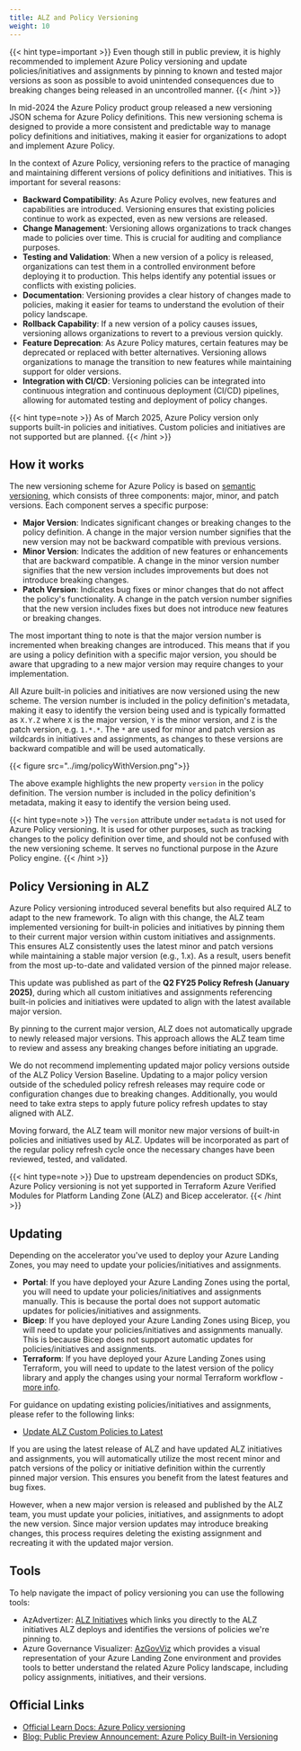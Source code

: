```yaml
---
title: ALZ and Policy Versioning
weight: 10
---
```


{{< hint type=important >}}
Even though still in public preview, it is highly recommended to implement Azure Policy versioning and update policies/initiatives and assignments by pinning to known and tested major versions as soon as possible to avoid unintended consequences due to breaking changes being released in an uncontrolled manner.
{{< /hint >}}

In mid-2024 the Azure Policy product group released a new versioning JSON schema for Azure Policy definitions. This new versioning schema is designed to provide a more consistent and predictable way to manage policy definitions and initiatives, making it easier for organizations to adopt and implement Azure Policy.

In the context of Azure Policy, versioning refers to the practice of managing and maintaining different versions of policy definitions and initiatives. This is important for several reasons:

- **Backward Compatibility**: As Azure Policy evolves, new features and capabilities are introduced. Versioning ensures that existing policies continue to work as expected, even as new versions are released.
- **Change Management**: Versioning allows organizations to track changes made to policies over time. This is crucial for auditing and compliance purposes.
- **Testing and Validation**: When a new version of a policy is released, organizations can test them in a controlled environment before deploying it to production. This helps identify any potential issues or conflicts with existing policies.
- **Documentation**: Versioning provides a clear history of changes made to policies, making it easier for teams to understand the evolution of their policy landscape.
- **Rollback Capability**: If a new version of a policy causes issues, versioning allows organizations to revert to a previous version quickly.
- **Feature Deprecation**: As Azure Policy matures, certain features may be deprecated or replaced with better alternatives. Versioning allows organizations to manage the transition to new features while maintaining support for older versions.
- **Integration with CI/CD**: Versioning policies can be integrated into continuous integration and continuous deployment (CI/CD) pipelines, allowing for automated testing and deployment of policy changes.

{{< hint type=note >}}
As of March 2025, Azure Policy version only supports built-in policies and initiatives. Custom policies and initiatives are not supported but are planned.
{{< /hint >}}

## How it works

The new versioning scheme for Azure Policy is based on [semantic versioning](https://semver.org/), which consists of three components: major, minor, and patch versions. Each component serves a specific purpose:

- **Major Version**: Indicates significant changes or breaking changes to the policy definition. A change in the major version number signifies that the new version may not be backward compatible with previous versions.
- **Minor Version**: Indicates the addition of new features or enhancements that are backward compatible. A change in the minor version number signifies that the new version includes improvements but does not introduce breaking changes.
- **Patch Version**: Indicates bug fixes or minor changes that do not affect the policy's functionality. A change in the patch version number signifies that the new version includes fixes but does not introduce new features or breaking changes.

The most important thing to note is that the major version number is incremented when breaking changes are introduced. This means that if you are using a policy definition with a specific major version, you should be aware that upgrading to a new major version may require changes to your implementation.

All Azure built-in policies and initiatives are now versioned using the new scheme. The version number is included in the policy definition's metadata, making it easy to identify the version being used and is typically formatted as `X.Y.Z` where `X` is the major version, `Y` is the minor version, and `Z` is the patch version, e.g. `1.*.*`. The `*` are used for minor and patch version as wildcards in initiatives and assignments, as changes to these versions are backward compatible and will be used automatically.

{{< figure src="../img/policyWithVersion.png">}}

The above example highlights the new property `version` in the policy definition. The version number is included in the policy definition's metadata, making it easy to identify the version being used.

{{< hint type=note >}}
The `version` attribute under `metadata` is not used for Azure Policy versioning. It is used for other purposes, such as tracking changes to the policy definition over time, and should not be confused with the new versioning scheme. It serves no functional purpose in the Azure Policy engine.
{{< /hint >}}

## Policy Versioning in ALZ

Azure Policy versioning introduced several benefits but also required ALZ to adapt to the new framework. To align with this change, the ALZ team implemented versioning for built-in policies and initiatives by pinning them to their current major version within custom initiatives and assignments. This ensures ALZ consistently uses the latest minor and patch versions while maintaining a stable major version (e.g., 1.x). As a result, users benefit from the most up-to-date and validated version of the pinned major release.

This update was published as part of the **Q2 FY25 Policy Refresh (January 2025)**, during which all custom initiatives and assignments referencing built-in policies and initiatives were updated to align with the latest available major version.

By pinning to the current major version, ALZ does not automatically upgrade to newly released major versions. This approach allows the ALZ team time to review and assess any breaking changes before initiating an upgrade.

We do not recommend implementing updated major policy versions outside of the ALZ Policy Version Baseline. Updating to a major policy version outside of the scheduled policy refresh releases may require code or configuration changes due to breaking changes. Additionally, you would need to take extra steps to apply future policy refresh updates to stay aligned with ALZ.

Moving forward, the ALZ team will monitor new major versions of built-in policies and initiatives used by ALZ. Updates will be incorporated as part of the regular policy refresh cycle once the necessary changes have been reviewed, tested, and validated.

{{< hint type=note >}}
Due to upstream dependencies on product SDKs, Azure Policy versioning is not yet supported in Terraform Azure Verified Modules for Platform Landing Zone (ALZ) and Bicep accelerator.
{{< /hint >}}

## Updating

Depending on the accelerator you've used to deploy your Azure Landing Zones, you may need to update your policies/initiatives and assignments.

- **Portal**: If you have deployed your Azure Landing Zones using the portal, you will need to update your policies/initiatives and assignments manually. This is because the portal does not support automatic updates for policies/initiatives and assignments.
- **Bicep**: If you have deployed your Azure Landing Zones using Bicep, you will need to update your policies/initiatives and assignments manually. This is because Bicep does not support automatic updates for policies/initiatives and assignments.
- **Terraform**: If you have deployed your Azure Landing Zones using Terraform, you will need to update to the latest version of the policy library and apply the changes using your normal Terraform workflow - [more info](https://azure.github.io/Azure-Landing-Zones/terraform/howtos/update/).

For guidance on updating existing policies/initiatives and assignments, please refer to the following links:

- [Update ALZ Custom Policies to Latest](https://github.com/Azure/Enterprise-Scale/wiki/Update-ALZ-Custom-Policies-to-Latest)

If you are using the latest release of ALZ and have updated ALZ initiatives and assignments, you will automatically utilize the most recent minor and patch versions of the policy or initiative definition within the currently pinned major version. This ensures you benefit from the latest features and bug fixes.

However, when a new major version is released and published by the ALZ team, you must update your policies, initiatives, and assignments to adopt the new version. Since major version updates may introduce breaking changes, this process requires deleting the existing assignment and recreating it with the updated major version.

## Tools

To help navigate the impact of policy versioning you can use the following tools:

- AzAdvertizer: [ALZ Initiatives](https://www.azadvertizer.net/azpolicyinitiativesadvertizer_all.html#%7B%22col_12%22%3A%7B%22flt%22%3A%22ALZ%22%7D%7D) which links you directly to the ALZ initiatives ALZ deploys and identifies the versions of policies we're pinning to.
- Azure Governance Visualizer: [AzGovViz](https://github.com/Azure/Azure-Governance-Visualizer-Accelerator) which provides a visual representation of your Azure Landing Zone environment and provides tools to better understand the related Azure Policy landscape, including policy assignments, initiatives, and their versions.

## Official Links

- [Official Learn Docs: Azure Policy versioning](https://learn.microsoft.com/en-us/azure/governance/policy/concepts/definition-structure-basics#version-preview)
- [Blog: Public Preview Announcement: Azure Policy Built-in Versioning](https://techcommunity.microsoft.com/blog/azuregovernanceandmanagementblog/public-preview-announcement-azure-policy-built-in-versioning/4186105)